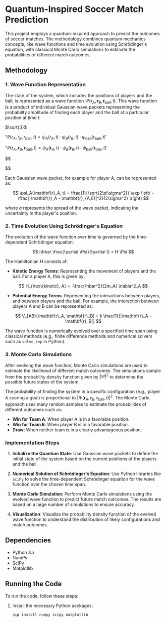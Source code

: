 # Quantum-Inspired Soccer Match Prediction

This project employs a quantum-inspired approach to predict the outcomes of soccer matches. The methodology combines quantum mechanics concepts, like wave functions and time evolution using Schrödinger's equation, with classical Monte Carlo simulations to estimate the probabilities of different match outcomes.

## Methodology

### 1. Wave Function Representation

The state of the system, which includes the positions of players and the ball, is represented as a wave function $\Psi(\mathbf{r}_A, \mathbf{r}_B, \mathbf{r}_{\text{ball}}, t)$. This wave function is a product of individual Gaussian wave packets representing the probability amplitude of finding each player and the ball at a particular position at time $t$:

$`\sqrt{3}`$

$'\Psi(r_A, r_B, r_{\text{ball}}, t) = \psi_A(r_A, t) \cdot \psi_B(r_B, t) \cdot \psi_{\text{ball}}(r_{\text{ball}}, t)'$

$'
\Psi(\mathbf{r}_A, \mathbf{r}_B, \mathbf{r}_{\text{ball}}, t) = \psi_A(\mathbf{r}_A, t) \cdot \psi_B(\mathbf{r}_B, t) \cdot \psi_{\text{ball}}(\mathbf{r}_{\text{ball}}, t)
'$

$$

$$

Each Gaussian wave packet, for example for player A, can be represented as:

$$
\psi_A(\mathbf{r}_A, t) = \frac{1}{\sqrt{2\pi\sigma^2}} \exp \left( -\frac{|\mathbf{r}_A - \mathbf{r}_{A,0}|^2}{2\sigma^2} \right)
$$

where $\sigma$ represents the spread of the wave packet, indicating the uncertainty in the player's position.

### 2. Time Evolution Using Schrödinger's Equation

The evolution of the wave function over time is governed by the time-dependent Schrödinger equation:

$$
i\hbar \frac{\partial \Psi}{\partial t} = H \Psi
$$

The Hamiltonian $H$ consists of:

- **Kinetic Energy Terms**: Representing the movement of players and the ball. For a player A, this is given by:

$$
H_{\text{kinetic}, A} = -\frac{\hbar^2}{2m_A} \nabla^2_A
$$

- **Potential Energy Terms**: Representing the interactions between players, and between players and the ball. For example, the interaction between players A and B can be represented as:

$$
V_{AB}(\mathbf{r}_A, \mathbf{r}_B) = k \frac{1}{|\mathbf{r}_A - \mathbf{r}_B|}
$$

The wave function is numerically evolved over a specified time span using classical methods (e.g., finite difference methods and numerical solvers such as `solve_ivp` in Python).

### 3. Monte Carlo Simulations

After evolving the wave function, Monte Carlo simulations are used to estimate the likelihood of different match outcomes. The simulations sample from the probability density function given by $|\Psi|^2$ to determine the possible future states of the system. 

The probability of finding the system in a specific configuration (e.g., player A scoring a goal) is proportional to $|\Psi(\mathbf{r}_A, \mathbf{r}_B, \mathbf{r}_{\text{ball}}, t)|^2$. The Monte Carlo approach uses many random samples to estimate the probabilities of different outcomes such as:

- **Win for Team A**: When player A is in a favorable position.
- **Win for Team B**: When player B is in a favorable position.
- **Draw**: When neither team is in a clearly advantageous position.

### Implementation Steps

1. **Initialize the Quantum State**: Use Gaussian wave packets to define the initial state of the system based on the current positions of the players and the ball.
   
2. **Numerical Solution of Schrödinger's Equation**: Use Python libraries like `SciPy` to solve the time-dependent Schrödinger equation for the wave function over the chosen time span.

3. **Monte Carlo Simulation**: Perform Monte Carlo simulations using the evolved wave function to predict future match outcomes. The results are based on a large number of simulations to ensure accuracy.

4. **Visualization**: Visualize the probability density function of the evolved wave function to understand the distribution of likely configurations and match outcomes.

## Dependencies

- Python 3.x
- NumPy
- SciPy
- Matplotlib

## Running the Code

To run the code, follow these steps:

1. Install the necessary Python packages:
   ```sh
   pip install numpy scipy matplotlib
